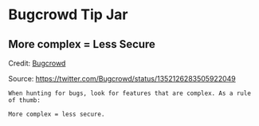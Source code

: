 # Bugcrowd Tip Jar

## More complex = Less Secure

Credit: [Bugcrowd](https://twitter.com/bugcrowd)

Source: https://twitter.com/Bugcrowd/status/1352126283505922049

```
When hunting for bugs, look for features that are complex. As a rule of thumb:

More complex = less secure.
```
